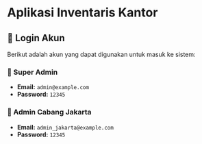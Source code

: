 # Aplikasi Inventaris Kantor

## 🔑 Login Akun
Berikut adalah akun yang dapat digunakan untuk masuk ke sistem:

### 🎯 Super Admin
- **Email:** `admin@example.com`
- **Password:** `12345`

### 🏢 Admin Cabang Jakarta
- **Email:** `admin_jakarta@example.com`
- **Password:** `12345`



